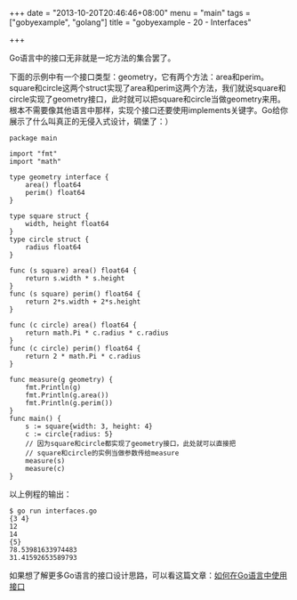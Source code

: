 +++
date = "2013-10-20T20:46:46+08:00"
menu = "main"
tags = ["gobyexample", "golang"]
title = "gobyexample - 20 - Interfaces"

+++

Go语言中的接口无非就是一坨方法的集合罢了。

下面的示例中有一个接口类型：geometry，它有两个方法：area和perim。square和circle这两个struct实现了area和perim这两个方法，我们就说square和circle实现了geometry接口，此时就可以把square和circle当做geometry来用。根本不需要像其他语言中那样，实现个接口还要使用implements关键字。Go给你展示了什么叫真正的无侵入式设计，碉堡了：）

	package main

	import "fmt"
	import "math"

	type geometry interface {
		area() float64
		perim() float64
	}

	type square struct {
		width, height float64
	}
	type circle struct {
		radius float64
	}

	func (s square) area() float64 {
		return s.width * s.height
	}
	func (s square) perim() float64 {
		return 2*s.width + 2*s.height
	}

	func (c circle) area() float64 {
		return math.Pi * c.radius * c.radius
	}
	func (c circle) perim() float64 {
		return 2 * math.Pi * c.radius
	}

	func measure(g geometry) {
		fmt.Println(g)
		fmt.Println(g.area())
		fmt.Println(g.perim())
	}
	func main() {
		s := square{width: 3, height: 4}
		c := circle{radius: 5}
		// 因为square和circle都实现了geometry接口，此处就可以直接把
		// square和circle的实例当做参数传给measure
		measure(s)
		measure(c)
	}

以上例程的输出：

	$ go run interfaces.go
	{3 4}
	12
	14
	{5}
	78.53981633974483
	31.41592653589793

如果想了解更多Go语言的接口设计思路，可以看这篇文章：[如何在Go语言中使用接口](http://jordanorelli.tumblr.com/post/32665860244/how-to-use-interfaces-in-go)

